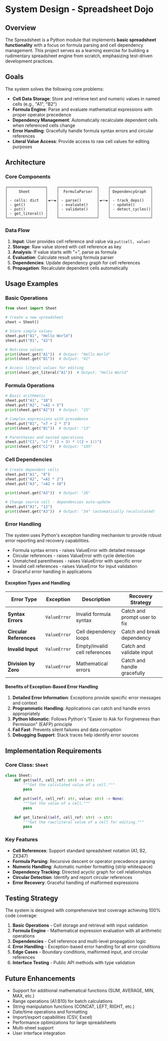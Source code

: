 # System Design - Spreadsheet Dojo

## Overview

The Spreadsheet is a Python module that implements **basic spreadsheet functionality** with a focus on formula parsing and cell dependency management. This project serves as a learning exercise for building a rudimentary spreadsheet engine from scratch, emphasizing test-driven development practices.

## Goals

The system solves the following core problems:

- **Cell Data Storage**: Store and retrieve text and numeric values in named cells (e.g., "A1", "B2")
- **Formula Engine**: Parse and evaluate mathematical expressions with proper operator precedence
- **Dependency Management**: Automatically recalculate dependent cells when referenced cells change
- **Error Handling**: Gracefully handle formula syntax errors and circular references
- **Literal Value Access**: Provide access to raw cell values for editing purposes

## Architecture

### Core Components

```
┌─────────────────┐    ┌─────────────────┐    ┌──────────────────┐
│     Sheet       │    │  FormulaParser  │    │ DependencyGraph  │
│                 │    │                 │    │                  │
│ - cells: dict   │◄──►│ - parse()       │◄──►│ - track_deps()   │
│ - get()         │    │ - evaluate()    │    │ - update()       │
│ - put()         │    │ - validate()    │    │ - detect_cycles()│
│ - get_literal() │    │                 │    │                  │
└─────────────────┘    └─────────────────┘    └──────────────────┘
```

### Data Flow

1. **Input**: User provides cell reference and value via `put(cell, value)`
2. **Storage**: Raw value stored with cell reference as key
3. **Analysis**: If value starts with "=", parse as formula
4. **Evaluation**: Calculate result using formula parser
5. **Dependencies**: Update dependency graph for cell references
6. **Propagation**: Recalculate dependent cells automatically

## Usage Examples

### Basic Operations

```python
from sheet import Sheet

# Create a new spreadsheet
sheet = Sheet()

# Store simple values
sheet.put("A1", "Hello World")
sheet.put("B1", "42")

# Retrieve values
print(sheet.get("A1"))  # Output: "Hello World"
print(sheet.get("B1"))  # Output: "42"

# Access literal values for editing
print(sheet.get_literal("A1"))  # Output: "Hello World"
```

### Formula Operations

```python
# Basic arithmetic
sheet.put("A1", "10")
sheet.put("A2", "=A1 + 5")
print(sheet.get("A2"))  # Output: "15"

# Complex expressions with precedence
sheet.put("B1", "=7 + 2 * 3")
print(sheet.get("B1"))  # Output: "13"

# Parentheses and nested operations
sheet.put("C1", "=7 * (2 + 3) * ((2 + 1))")
print(sheet.get("C1"))  # Output: "105"
```

### Cell Dependencies

```python
# Create dependent cells
sheet.put("A1", "8")
sheet.put("A2", "=A1 * 2")
sheet.put("A3", "=A2 + 10")

print(sheet.get("A3"))  # Output: "26"

# Change source cell - dependencies auto-update
sheet.put("A1", "12")
print(sheet.get("A3"))  # Output: "34" (automatically recalculated)
```

### Error Handling

The system uses Python's exception handling mechanism to provide robust error reporting and recovery capabilities.

- Formula syntax errors - raises ValueError with detailed message
- Circular references - raises ValueError with cycle detection
- Unmatched parentheses - raises ValueError with specific error
- Invalid cell references - raises ValueError for input validation
- Graceful error handling in applications

#### Exception Types and Handling

| **Error Type** | **Exception** | **Description** | **Recovery Strategy** |
|----------------|---------------|-----------------|----------------------|
| **Syntax Errors** | `ValueError` | Invalid formula syntax | Catch and prompt user to fix |
| **Circular References** | `ValueError` | Cell dependency loops | Catch and break dependency |
| **Invalid Input** | `ValueError` | Empty/invalid cell references | Catch and validate input |
| **Division by Zero** | `ValueError` | Mathematical errors | Catch and handle gracefully |

#### Benefits of Exception-Based Error Handling

1. **Detailed Error Information**: Exceptions provide specific error messages and context
2. **Programmatic Handling**: Applications can catch and handle errors appropriately
3. **Python Idiomatic**: Follows Python's "Easier to Ask for Forgiveness than Permission" (EAFP) principle
4. **Fail Fast**: Prevents silent failures and data corruption
5. **Debugging Support**: Stack traces help identify error sources

## Implementation Requirements

### Core Class: `Sheet`

```python
class Sheet:
    def get(self, cell_ref: str) -> str:
        """Get the calculated value of a cell."""
        pass
    
    def put(self, cell_ref: str, value: str) -> None:
        """Set the value of a cell."""
        pass
    
    def get_literal(self, cell_ref: str) -> str:
        """Get the raw/literal value of a cell for editing."""
        pass
```

### Key Features

- **Cell References**: Support standard spreadsheet notation (A1, B2, ZX347)
- **Formula Parsing**: Recursive descent or operator precedence parsing
- **Numeric Handling**: Automatic number formatting (strip whitespace)
- **Dependency Tracking**: Directed acyclic graph for cell relationships
- **Circular Detection**: Identify and report circular references
- **Error Recovery**: Graceful handling of malformed expressions

## Testing Strategy

The system is designed with comprehensive test coverage achieving 100% code coverage:

1. **Basic Operations** - Cell storage and retrieval with input validation
2. **Formula Engine** - Mathematical expression evaluation with all arithmetic operations
3. **Dependencies** - Cell reference and multi-level propagation logic
4. **Error Handling** - Exception-based error handling for all error conditions
5. **Edge Cases** - Boundary conditions, malformed input, and circular references
6. **Interface Testing** - Public API methods with type validation

## Future Enhancements

- Support for additional mathematical functions (SUM, AVERAGE, MIN, MAX, etc.)
- Range operations (A1:B10) for batch calculations
- String manipulation functions (CONCAT, LEFT, RIGHT, etc.)
- Date/time operations and formatting
- Import/export capabilities (CSV, Excel)
- Performance optimizations for large spreadsheets
- Multi-sheet support
- User interface integration

